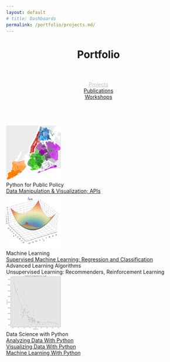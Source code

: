 ```yaml
---
layout: default
# title: Dashboards
permalink: /portfolio/projects.md/
---
```



<link rel="stylesheet" href="/assets/css/style.css">
<header class="post-header">
    <h1 class="post-title">Portfolio</h1>
</header>


<link rel="stylesheet" href="/assets/css/style.css">
<div style = "margin-top:1em; margin-bottom:5em; text-align:center">
  <!-- <div class = ptflobttn><a href="/portfolio/dashboards.md/">Dashboards</a></div> -->
  <div class = ptfloactive><a style = "color:silver;" href="/portfolio/projects.md/">Projects</a></div>
  <div class = ptflobttn><a href="/portfolio/publications.md/">Publications</a></div>
  <div class = ptflobttn><a href="/portfolio/workshops.md/">Workshops</a></div>
</div>






<div style="text-align:left">
<div class="publications-container" ><!-- style="margin-top:2em" -->
    <div class="publication-teaser"> <img src="/assets/images/portfolio/pythonpublicpolicy.svg" width="150" height="150" alt="thesis publication teaser"></div>
    <div class="publication-details"> 
        <div class="publication-title"> Python for Public Policy </div> 
        <div class="publication-info"> <a href="/portfolio/PythonPublicPolicy.html" target="_blank" >Data Manipulation & Visualization; APIs</a></div> 
    </div>
    </div>
</div>

<div style="text-align:left">
<div class="publications-container" ><!-- style="margin-top:2em" -->
    <div class="publication-teaser"> <img src="/assets/images/portfolio/mls1.png" width="150" height="150" alt="thesis publication teaser"></div>
    <div class="publication-details"> 
        <div class="publication-title"> Machine Learning </div> 
        <div class="publication-info"> <a href="/portfolio/sml.html" target="_blank" >Supervised Machine Learning: Regression and Classification</a></div> 
        <div class="publication-info"> Advanced Learning Algorithms </div>
        <div class="publication-info"> Unsupervised Learning: Recommenders, Reinforcement Learning </div>
    </div>
    </div>
</div>

<div style="text-align:left"><!-- #margin-top:5em;  -->
<div class="publications-container" ><!-- style="margin-top:2em" -->
    <div class="publication-teaser"> <img src="/assets/images/portfolio/adp1.png" width="150" height="150" alt="thesis publication teaser"></div>
    <div class="publication-details"> 
        <div class="publication-title"> Data Science with Python </div> 
        <div class="publication-info"> <a href="/portfolio/adwp.html" target="_blank" >Analyzing Data With Python</a> </div> 
        <div class="publication-info"> <a href="/portfolio/vdwp.html" target="_blank" >Visualizing Data With Python</a> </div>
        <div class="publication-info"> <a href="/portfolio/mlwp.html" target="_blank" >Machine Learning With Python</a> </div> 
        <!-- <div class="publication-info"> Data Science and Machine Learning Capstone Project </div>  -->
        <div class="publication-links">
        <!--<a href="/download/thesis.pdf">PDF</a>&nbsp;&nbsp; 
            <a href="/download/thesis_slides_noscript.pdf">Slides</a>&nbsp;&nbsp;
            <a href="/download/thesis.bib">BibTex</a>&nbsp;&nbsp; -->
        </div>
    </div>
    </div>
</div>







